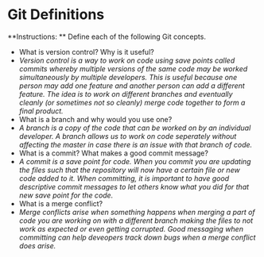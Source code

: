 # Git Definitions

**Instructions: ** Define each of the following Git concepts.

* What is version control?  Why is it useful?
* *Version control is a way to work on code using save points called commits whereby multiple versions of the same code may be worked simultaneously by multiple developers. This is useful because one person may add one feature and another person can add a different feature. The idea is to work on different branches and eventually cleanly (or sometimes not so cleanly) merge code together to form a final product.*
* What is a branch and why would you use one?
* *A branch is a copy of the code that can be worked on by an individual developer. A branch allows us to work on code seperately without affecting the master in case there is an issue with that branch of code.*
* What is a commit? What makes a good commit message?
* *A commit is a save point for code. When you commit you are updating the files such that the repository will now have a certain file or new code added to it. When committing, it is important to have good descriptive commit messages to let others know what you did for that new save point for the code.*
* What is a merge conflict?
* *Merge conflicts arise when something happens when merging a part of code you are working on with a different branch making the files to not work as expected or even getting corrupted. Good messaging when committing can help deveopers track down bugs when a merge conflict does arise.*